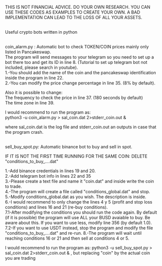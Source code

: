 THIS IS NOT FINANCIAL ADVICE. DO YOUR OWN RESEARCH. YOU CAN USE THESE CODES AS EXAMPLES TO CREATE YOUR OWN. A BAD IMPLEMENTATION CAN LEAD TO THE LOSS OF ALL YOUR ASSETS.<br /><br />

Useful crypto bots written in python <br /><br />

coin_alarm.py : Automatic bot to check TOKEN/COIN prices mainly only listed in Pancakeswap.<br />
The program will send messages to your telegram so you need to set up a bot there too and get its ID in line 8.
(Tutorial to set up telegram bot not included, please search in youtube).<br />
1.-You should add the name of the coin and the pancakeswap identification inside the program in line 22.<br />
2.-You can modify the price change percentage in line 35. (8% by default).<br />

Also it is possible to change:<br />
The frequency to check the price in line 37. (180 seconds by default)<br />
The time zone in line 39.

I would recommend to run the program as:<br />
python3 -u coin_alarm.py > sal_coin.dat 2>stderr_coin.out &

where sal_coin.dat is the log file and stderr_coin.out an outputs in case that the program crash.<br /><br />


sell_buy_spot.py: Automatic binance bot to buy and sell in spot.<br />

IF IT IS NOT THE FIRST TIME RUNNING FOR THE SAME COIN: DELETE "conditions_to_buy_....dat"<br />

1.-Add binance credentials in lines 19 and 20.<br />
2.-Add telegram bot info in lines 22 and 35<br />
3.-Please create a text file and name it "coin.dat" and inside write the coin to trade.<br />
4.-The program will create a file called "conditions_global.dat" and stop.<br />
5.-Modify conditions_global.dat as you wish. The description is inside.<br />
6.-I would recommend to only change the lines 4 y 5 (profit and stop loss conditions) and lines 16 and 21 (re-buy conditions). <br />
7.1-After modifying the conditions you should run the code again. By default (if it is possible) the program will use ALL your BUSD avaiable to buy.
Be aware about this. If you want to use less, modify line 356 (by default 1.0).
7.2-If you want to use USDT instead, stop the program and modify the file "conditions_to_buy_....dat" and re-run.
8.-The program will wait until reaching conditions 16 or 21 and then sell at conditions 4 or 5. 

I would recommend to run the program as:
python3 -u sell_buy_spot.py > sal_coin.dat 2>stderr_coin.out & , but replacing "coin" by the actual coin you are trading





